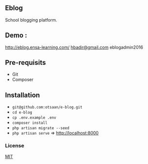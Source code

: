 ## Eblog
School blogging platform.

## Demo :
http://eblog.ensa-learning.com/
hbadir@gmail.com 
eblogadmin2016

## Pre-requisits
- Git
- Composer

## Installation
- `git@github.com:otsaan/e-blog.git`
- `cd e-blog`
- `cp .env.example .env`
- `composer install`
- `php artisan migrate --seed`
- `php artisan serve` => [http://localhost:8000](http://localhost:8000)

### License
[MIT](http://opensource.org/licenses/MIT)
